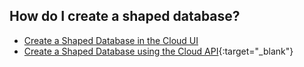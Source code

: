 ## How do I create a shaped database?

* [Create a Shaped Database in the Cloud UI](/docs/cloud/cloud-databases/cloud-db-create-custom)
* [Create a Shaped Database using the Cloud API](https://api-docs-featurebase-cloud.redoc.ly/latest/#tag/Databases){:target="_blank"}
